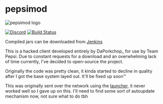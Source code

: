 # pepsimod

![pepsimod logo](https://raw.githubusercontent.com/Team-Pepsi/pepsimod/4e9f42a870284af48a4813b6dfd74483f5e61e14/src/main/resources/assets/minecraft/textures/gui/pepsimod.png)

[![Discord](https://img.shields.io/discord/356205695093178389.svg)](https://discord.gg/jVEPCTT)
[![Build Status](https://jenkins.daporkchop.net/job/Minecraft/job/pepsimod/job/master/badge/icon)](https://jenkins.daporkchop.net/job/Minecraft/job/pepsimod/)

Compiled jars can be downloaded from [Jenkins](https://jenkins.daporkchop.net/job/Minecraft/job/pepsimod/)

This is a hacked client developed entirely by DaPorkchop_ for use by Team Pepsi. Due to constant requests for a download and an overwhelming lack of time currently, I've decided to open-source the project.

Originally the code was pretty clean, it kinda started to decline in quality after I got the base system layed out. It'll be fixed up soon™

This was originally sent over the network using the [launcher](https://github.com/Team-Pepsi/pepsimodLauncher), it never worked well so I gave up on this. I'll need to find some sort of autoupdate mechanism now, not sure what to do tbh
